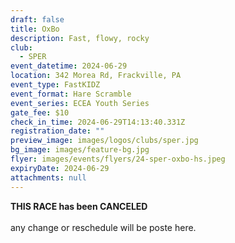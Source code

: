 ```yaml
---
draft: false
title: OxBo
description: Fast, flowy, rocky
club:
  - SPER
event_datetime: 2024-06-29
location: 342 Morea Rd, Frackville, PA
event_type: FastKIDZ
event_format: Hare Scramble
event_series: ECEA Youth Series
gate_fee: $10
check_in_time: 2024-06-29T14:13:40.331Z
registration_date: ""
preview_image: images/logos/clubs/sper.jpg
bg_image: images/feature-bg.jpg
flyer: images/events/flyers/24-sper-oxbo-hs.jpeg
expiryDate: 2024-06-29
attachments: null
---
```

**THIS RACE has been CANCELED**\
\
any change or reschedule will be poste here.